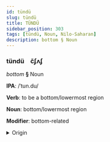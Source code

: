 ```yaml
---
id: tündü
slug: tündü
title: TÜNDÜ
sidebar_position: 303
tags: [tündü, Noun, Nilo-Saharan]
description: bottom § Noun
---
```


### tündü&emsp;<span kind="abugida">c̃ʄʌʄ</span>

*bottom* **§** Noun

**IPA**: /ˈtun.du/

**Verb**: to be a bottom/lowermost region

**Noun**: bottom/lowermost region

**Modifier**: bottom-related

<details>
    <summary>Origin</summary>
    Zarma tundu /'tun.du/<br/>
    <em>Nilo-Saharan Language Family</em>
</details>